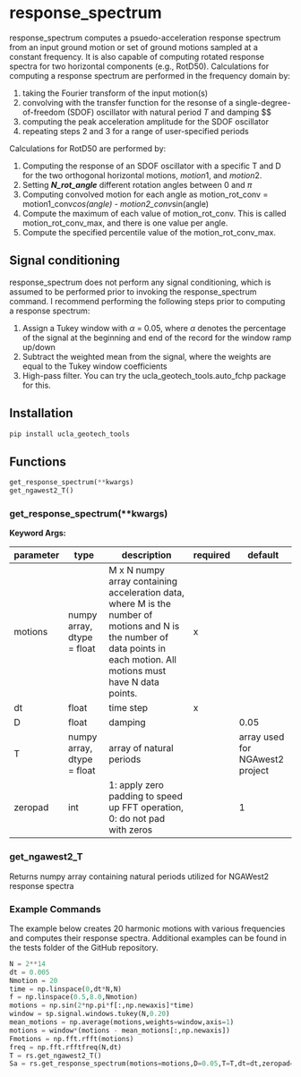 # response_spectrum

response_spectrum computes a psuedo-acceleration response spectrum from an input ground motion or set of ground motions sampled at a constant frequency. It is also capable of computing rotated response spectra for two horizontal components (e.g., RotD50). Calculations for computing a response spectrum are performed in the frequency domain by:

1. taking the Fourier transform of the input motion(s)
2. convolving with the transfer function for the resonse of a single-degree-of-freedom (SDOF) oscillator with natural period $T$ and damping $$
4. computing the peak acceleration amplitude for the SDOF oscillator
5. repeating steps 2 and 3 for a range of user-specified periods

Calculations for RotD50 are performed by:

1. Computing the response of an SDOF oscillator with a specific T and D for the two orthogonal horizontal motions, $motion1$, and $motion2$.
2. Setting _**N_rot_angle**_ different rotation angles between 0 and $\pi$
3. Computing convolved motion for each angle as motion_rot_conv = motion1_conv*cos(angle) - motion2_conv*sin(angle)
4. Compute the maximum of each value of motion_rot_conv. This is called motion_rot_conv_max, and there is one value per angle.
5. Compute the specified percentile value of the motion_rot_conv_max.

## Signal conditioning

response_spectrum does not perform any signal conditioning, which is assumed to be performed prior to invoking the response_spectrum command. I recommend performing the following steps prior to computing a response spectrum:

1. Assign a Tukey window with $\alpha$ = 0.05, where $\alpha$ denotes the percentage of the signal at the beginning and end of the record for the window ramp up/down
2. Subtract the weighted mean from the signal, where the weights are equal to the Tukey window coefficients
3. High-pass filter. You can try the ucla_geotech_tools.auto_fchp package for this.

## Installation  
```python
pip install ucla_geotech_tools
```

## Functions
```python
get_response_spectrum(**kwargs)
get_ngawest2_T()
```

### get_response_spectrum(**kwargs)

**Keyword Args:**  

| parameter | type | description | required | default |
|-----------|------|-------------|----------|---------|   
| motions  | numpy array, dtype = float | M x N numpy array containing acceleration data, where M is the number of motions and N is the number of data points in each motion. All motions must have N data points. | x | |
| dt | float | time step | x | |
| D | float | damping | | 0.05 |
| T | numpy array, dtype = float | array of natural periods | | array used for NGAwest2 project |
| zeropad | int | 1: apply zero padding to speed up FFT operation, 0: do not pad with zeros | | 1 |

### get_ngawest2_T

Returns numpy array containing natural periods utilized for NGAWest2 response spectra

### Example Commands

The example below creates 20 harmonic motions with various frequencies and computes their response spectra. Additional examples can be found in the tests folder of the GitHub repository.

```python
N = 2**14
dt = 0.005
Nmotion = 20
time = np.linspace(0,dt*N,N)
f = np.linspace(0.5,8.0,Nmotion)
motions = np.sin(2*np.pi*f[:,np.newaxis]*time)
window = sp.signal.windows.tukey(N,0.20)
mean_motions = np.average(motions,weights=window,axis=1)
motions = window*(motions - mean_motions[:,np.newaxis])
Fmotions = np.fft.rfft(motions)
freq = np.fft.rfftfreq(N,dt)
T = rs.get_ngawest2_T()
Sa = rs.get_response_spectrum(motions=motions,D=0.05,T=T,dt=dt,zeropad=0)

